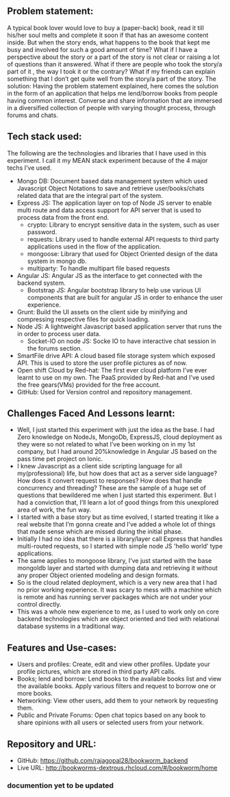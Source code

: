 ## Problem statement:
A typical book lover would love to buy a (paper-back) book, read it till his/her soul melts and complete it soon if that has an awesome content inside. But when the story ends, what happens to the book that kept me busy and involved for such a good amount of time? What if I have a perspective about the story or a part of the story is not clear or raising a lot of questions than it answered. What if there are people who took the story/a part of it , the way I took it or the contrary? What if my friends can explain something that I don’t get quite well from the story/a part of the story.
The solution:
Having the problem statement explained, here comes the solution in the form of an application that helps me lend/borrow books from people having common interest. Converse and share information that are immersed in a diversified collection of people with varying thought process, through forums and chats.

## Tech stack used:
The following are the technologies and libraries that I have used in this experiment. I call it my MEAN stack experiment because of the 4 major techs I’ve used.

- Mongo DB: Document based data management system which used Javascript Object Notations to save and retrieve user/books/chats related data that are the integral part of the system.
- Express JS: The application layer on top of Node JS server to enable multi route and data access support for API server that is used to process data from the front end.
    - crypto: Library to encrypt sensitive data in the system, such as user password.
    - requests: Library used to handle external API requests to third party applications used in the flow of the application.
    - mongoose: Library that used for Object Oriented design of the data system in mongo db.
    - multiparty: To handle multipart file based requests
- Angular JS: Angular JS as the interface to get connected with the backend system.
    - Bootstrap JS: Angular bootstrap library to help use various UI components that are built for angular JS in order to enhance the user experience.
- Grunt: Build the UI assets on the client side by minifying and compressing respective files for quick loading.
- Node JS: A lightweight Javascript based application server that runs the in order to process user data.
    - Socket-IO on node JS: Socke IO to have interactive chat session in the forums section.
- SmartFile drive API: A cloud based file storage system which exposed API. This is used to store the user profile pictures as of now.
- Open shift Cloud by Red-hat: The first ever cloud platform I’ve ever learnt to use on my own. The PaaS provided by Red-hat and I’ve used the free gears(VMs) provided for the free account.
- GitHub: Used for Version control and repository management.

## Challenges Faced And Lessons learnt:

- Well, I just started this experiment with just the idea as the base. I had Zero knowledge on NodeJs, MongoDb, ExpressJS, cloud deployment as they were so not related to what I’ve been working on in my 1st company, but I had around 20%knowledge in Angular JS based on the pass time pet project on Ionic.
- I knew Javascript as a client side scripting language for all my(professional) life, but how does that act as a server side language? How does it convert request to responses? How does that handle concurrency and threading? These are the sample of a huge set of questions that bewildered me when I just started this experiment. But I had a conviction that, I’ll learn a lot of good things from this unexplored area of work, the fun way.
- I started with a base story but as time evolved, I started treating it like a real website that I’m gonna create and I’ve added a whole lot of things that made sense which are missed during the initial phase.
- Initially I had no idea that there is a library/layer call Express that handles multi-routed requests, so I started with simple node JS 'hello world’ type applications.
- The same applies to mongoose library, I’ve just started with the base mongoldb layer and started with dumping data and retrieving it without any proper Object oriented modeling and design formats.
- So is the cloud related deployment, which is a very new area that I had no prior working experience. It was scary to mess with a machine which is remote and has running server packages which are not under your control directly.
- This was a whole new experience to me, as I used to work only on core backend technologies which are object oriented and tied with relational database systems in a traditional way.

## Features and Use-cases:

- Users and profiles: Create, edit and view other profiles. Update your profile pictures, which are stored in third party API calls.
- Books; lend and borrow: Lend books to the available books list and view the available books. Apply various filters and request to borrow one or more books.
- Networking: View other users, add them to your network by requesting them.
- Public and Private Forums: Open chat topics based on any book to share opinions with all users or selected users from your network.

## Repository and URL:

- GitHub: https://github.com/rajagopal28/bookworm_backend
- Live URL: http://bookworms-dextrous.rhcloud.com/#/bookworm/home


### documention yet to be updated
